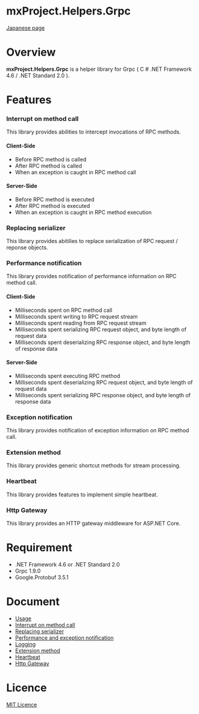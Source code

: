 # mxProject.Helpers.Grpc #

[Japanese page](README.md)

# Overview #

**mxProject.Helpers.Grpc** is a helper library for Grpc ( C # .NET Framework 4.6 / .NET Standard 2.0 ).

# Features #

### Interrupt on method call ###

This library provides abilities to intercept invocations of RPC methods.

#### Client-Side ####
* Before RPC method is called
* After RPC method is called
* When an exception is caught in RPC method call

#### Server-Side ####
* Before RPC method is executed
* After RPC method is executed
* When an exception is caught in RPC method execution
 
### Replacing serializer ###

This library provides abitilies to replace serialization of RPC request / reponse objects.

### Performance notification ###

This library provides notification of performance information on RPC method call.

#### Client-Side ####
* Milliseconds spent on RPC method call
* Milliseconds spent writing to RPC request stream
* Milliseconds spent reading from RPC request stream
* Milliseconds spent serializing RPC request object, and byte length of request data
* Milliseconds spent deserializing RPC response object, and byte length of response data

#### Server-Side ####
* Milliseconds spent executing RPC method
* Milliseconds spent deserializing RPC request object, and byte length of request data
* Milliseconds spent serializing RPC response object, and byte length of response data

### Exception notification ###

This library provides notification of exception information on RPC method call.

### Extension method ###

This library provides generic shortcut methods for stream processing.

### Heartbeat ###

This library provides features to implement simple heartbeat.

### Http Gateway ###

This library provides an HTTP gateway middleware for ASP.NET Core.

# Requirement #

* .NET Framework 4.6 or .NET Standard 2.0
* Grpc 1.9.0
* Google.Protobuf 3.5.1

# Document #

* [Usage](/document/usage.en-us.md)
* [Interrupt on method call](/document/interception.en-us.md)
* [Replacing serializer](/document/serialization.en-us.md)
* [Performance and exception notification](/document/notification.en-us.md)
* [Logging](/document/logging.en-us.md)
* [Extension method](/document/extensions.en-us.md)
* [Heartbeat](/document/heartbeat.en-us.md)
* [Http Gateway](/document/gateway.en-us.md)

# Licence #

[MIT Licence](http://opensource.org/licenses/mit-license.php)
